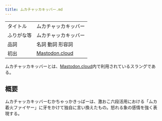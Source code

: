 ```yaml
---
title: ムカチャッカキッバー.md
---
```

<div>

|            |                                                    |
|------------|----------------------------------------------------|
| タイトル   | ムカチャッカキッバー                               |
| ふりがな等 | ムカチャッカキッバー                               |
| 品詞       | 名詞 動詞 形容詞                                   |
| 初出       | [Mastodon.cloud](/Mastodon.cloud "Mastodon.cloud") |

  

ムカチャッカキッバーとは、[Mastodon.cloud](/Mastodon.cloud "Mastodon.cloud")内で利用されているスラングである。

## 概要

ムカチャッカキッバーむかちゃっかきっばーは、激おこ六段活用における「ムカ着火ファイヤー」に牙をかけて独自に言い換えたもの。怒れる象の感情を強く表現する。

</div>
